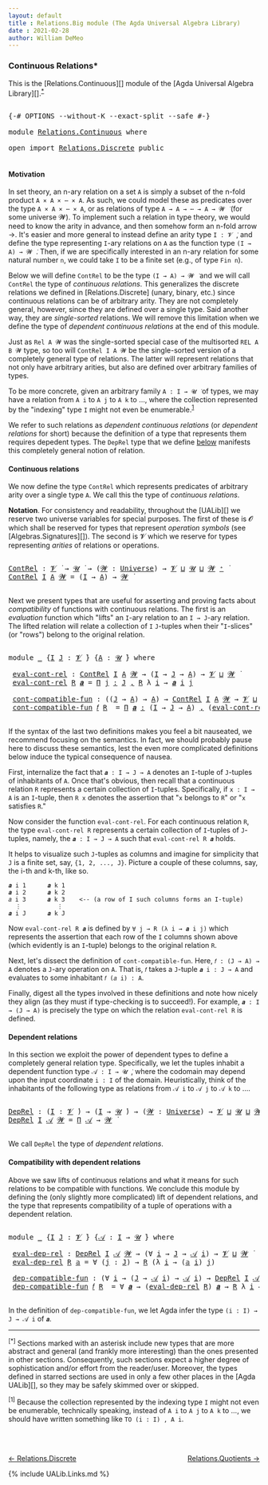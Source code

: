 ```yaml
---
layout: default
title : Relations.Big module (The Agda Universal Algebra Library)
date : 2021-02-28
author: William DeMeo
---
```


### <a id="continuous-relations">Continuous Relations*</a>

This is the [Relations.Continuous][] module of the [Agda Universal Algebra Library][].<sup>[*](Relations.Continuous.html#fn0)</sup>

<pre class="Agda">

<a id="339" class="Symbol">{-#</a> <a id="343" class="Keyword">OPTIONS</a> <a id="351" class="Pragma">--without-K</a> <a id="363" class="Pragma">--exact-split</a> <a id="377" class="Pragma">--safe</a> <a id="384" class="Symbol">#-}</a>

<a id="389" class="Keyword">module</a> <a id="396" href="Relations.Continuous.html" class="Module">Relations.Continuous</a> <a id="417" class="Keyword">where</a>

<a id="424" class="Keyword">open</a> <a id="429" class="Keyword">import</a> <a id="436" href="Relations.Discrete.html" class="Module">Relations.Discrete</a> <a id="455" class="Keyword">public</a>

</pre>

#### <a id="motivation">Motivation</a>
In set theory, an n-ary relation on a set `A` is simply a subset of the n-fold product `A × A × ⋯ × A`.  As such, we could model these as predicates over the type `A × A × ⋯ × A`, or as relations of type `A → A → ⋯ → A → 𝓦 ̇` (for some universe 𝓦).  To implement such a relation in type theory, we would need to know the arity in advance, and then somehow form an n-fold arrow →.  It's easier and more general to instead define an arity type `I : 𝓥 ̇`, and define the type representing `I`-ary relations on `A` as the function type `(I → A) → 𝓦 ̇`.  Then, if we are specifically interested in an n-ary relation for some natural number `n`, we could take `I` to be a finite set (e.g., of type `Fin n`).

Below we will define `ContRel` to be the type `(I → A) → 𝓦 ̇` and we will call `ContRel` the type of *continuous relations*.  This generalizes the discrete relations we defined in [Relations.Discrete] (unary, binary, etc.) since continuous relations can be of arbitrary arity.  They are not completely general, however, since they are defined over a single type. Said another way, they are *single-sorted* relations. We will remove this limitation when we define the type of *dependent continuous relations* at the end of this module.

Just as `Rel A 𝓦` was the single-sorted special case of the multisorted `REL A B 𝓦` type, so too will `ContRel I A 𝓦` be the single-sorted version of a completely general type of relations. The latter will represent relations that not only have arbitrary arities, but also are defined over arbitrary families of types.

To be more concrete, given an arbitrary family `A : I → 𝓤 ̇` of types, we may have a relation from `A i` to `A j` to `A k` to …, where the collection represented by the "indexing" type `I` might not even be enumerable.<sup>[1](Relations.Continuous.html#fn1)</sup>

We refer to such relations as *dependent continuous relations* (or *dependent relations* for short) because the definition of a type that represents them requires depedent types.  The `DepRel` type that we define [below](Relations.Continuous.html#dependent-relations) manifests this completely general notion of relation.

#### <a id="continuous-relations">Continuous relations</a>

We now define the type `ContRel` which represents predicates of arbitrary arity over a single type `A`. We call this the type of *continuous relations*.

**Notation**. For consistency and readability, throughout the [UALib][] we reserve two universe variables for special purposes.  The first of these is 𝓞 which shall be reserved for types that represent *operation symbols* (see [Algebras.Signatures][]). The second is 𝓥 which we reserve for types representing *arities* of relations or operations.

<pre class="Agda">

<a id="ContRel"></a><a id="3237" href="Relations.Continuous.html#3237" class="Function">ContRel</a> <a id="3245" class="Symbol">:</a> <a id="3247" href="Universes.html#262" class="Generalizable">𝓥</a> <a id="3249" href="Universes.html#403" class="Function Operator">̇</a> <a id="3251" class="Symbol">→</a> <a id="3253" href="Universes.html#260" class="Generalizable">𝓤</a> <a id="3255" href="Universes.html#403" class="Function Operator">̇</a> <a id="3257" class="Symbol">→</a> <a id="3259" class="Symbol">(</a><a id="3260" href="Relations.Continuous.html#3260" class="Bound">𝓦</a> <a id="3262" class="Symbol">:</a> <a id="3264" href="Agda.Primitive.html#423" class="Postulate">Universe</a><a id="3272" class="Symbol">)</a> <a id="3274" class="Symbol">→</a> <a id="3276" href="Universes.html#262" class="Generalizable">𝓥</a> <a id="3278" href="Agda.Primitive.html#636" class="Primitive Operator">⊔</a> <a id="3280" href="Universes.html#260" class="Generalizable">𝓤</a> <a id="3282" href="Agda.Primitive.html#636" class="Primitive Operator">⊔</a> <a id="3284" href="Relations.Continuous.html#3260" class="Bound">𝓦</a> <a id="3286" href="Agda.Primitive.html#606" class="Primitive Operator">⁺</a> <a id="3288" href="Universes.html#403" class="Function Operator">̇</a>
<a id="3290" href="Relations.Continuous.html#3237" class="Function">ContRel</a> <a id="3298" href="Relations.Continuous.html#3298" class="Bound">I</a> <a id="3300" href="Relations.Continuous.html#3300" class="Bound">A</a> <a id="3302" href="Relations.Continuous.html#3302" class="Bound">𝓦</a> <a id="3304" class="Symbol">=</a> <a id="3306" class="Symbol">(</a><a id="3307" href="Relations.Continuous.html#3298" class="Bound">I</a> <a id="3309" class="Symbol">→</a> <a id="3311" href="Relations.Continuous.html#3300" class="Bound">A</a><a id="3312" class="Symbol">)</a> <a id="3314" class="Symbol">→</a> <a id="3316" href="Relations.Continuous.html#3302" class="Bound">𝓦</a> <a id="3318" href="Universes.html#403" class="Function Operator">̇</a>

</pre>


<!-- #### <a id="compatibility-with-continuous-relations">Compatibility with continuous relations</a> -->

Next we present types that are useful for asserting and proving facts about *compatibility* of functions with continuous relations.  The first is an *evaluation* function which "lifts" an `I`-ary relation to an `I → J`-ary relation. The lifted relation will relate a collection of `I` `J`-tuples when their "`I`-slices" (or "rows") belong to the original relation.

<pre class="Agda">

<a id="3821" class="Keyword">module</a> <a id="3828" href="Relations.Continuous.html#3828" class="Module">_</a> <a id="3830" class="Symbol">{</a><a id="3831" href="Relations.Continuous.html#3831" class="Bound">I</a> <a id="3833" href="Relations.Continuous.html#3833" class="Bound">J</a> <a id="3835" class="Symbol">:</a> <a id="3837" href="Universes.html#262" class="Generalizable">𝓥</a> <a id="3839" href="Universes.html#403" class="Function Operator">̇</a><a id="3840" class="Symbol">}</a> <a id="3842" class="Symbol">{</a><a id="3843" href="Relations.Continuous.html#3843" class="Bound">A</a> <a id="3845" class="Symbol">:</a> <a id="3847" href="Universes.html#260" class="Generalizable">𝓤</a> <a id="3849" href="Universes.html#403" class="Function Operator">̇</a><a id="3850" class="Symbol">}</a> <a id="3852" class="Keyword">where</a>

 <a id="3860" href="Relations.Continuous.html#3860" class="Function">eval-cont-rel</a> <a id="3874" class="Symbol">:</a> <a id="3876" href="Relations.Continuous.html#3237" class="Function">ContRel</a> <a id="3884" href="Relations.Continuous.html#3831" class="Bound">I</a> <a id="3886" href="Relations.Continuous.html#3843" class="Bound">A</a> <a id="3888" href="Universes.html#264" class="Generalizable">𝓦</a> <a id="3890" class="Symbol">→</a> <a id="3892" class="Symbol">(</a><a id="3893" href="Relations.Continuous.html#3831" class="Bound">I</a> <a id="3895" class="Symbol">→</a> <a id="3897" href="Relations.Continuous.html#3833" class="Bound">J</a> <a id="3899" class="Symbol">→</a> <a id="3901" href="Relations.Continuous.html#3843" class="Bound">A</a><a id="3902" class="Symbol">)</a> <a id="3904" class="Symbol">→</a> <a id="3906" href="Relations.Continuous.html#3837" class="Bound">𝓥</a> <a id="3908" href="Agda.Primitive.html#636" class="Primitive Operator">⊔</a> <a id="3910" href="Universes.html#264" class="Generalizable">𝓦</a> <a id="3912" href="Universes.html#403" class="Function Operator">̇</a>
 <a id="3915" href="Relations.Continuous.html#3860" class="Function">eval-cont-rel</a> <a id="3929" href="Relations.Continuous.html#3929" class="Bound">R</a> <a id="3931" href="Relations.Continuous.html#3931" class="Bound">𝒂</a> <a id="3933" class="Symbol">=</a> <a id="3935" href="MGS-MLTT.html#3635" class="Function">Π</a> <a id="3937" href="Relations.Continuous.html#3937" class="Bound">j</a> <a id="3939" href="MGS-MLTT.html#3635" class="Function">꞉</a> <a id="3941" href="Relations.Continuous.html#3833" class="Bound">J</a> <a id="3943" href="MGS-MLTT.html#3635" class="Function">,</a> <a id="3945" href="Relations.Continuous.html#3929" class="Bound">R</a> <a id="3947" class="Symbol">λ</a> <a id="3949" href="Relations.Continuous.html#3949" class="Bound">i</a> <a id="3951" class="Symbol">→</a> <a id="3953" href="Relations.Continuous.html#3931" class="Bound">𝒂</a> <a id="3955" href="Relations.Continuous.html#3949" class="Bound">i</a> <a id="3957" href="Relations.Continuous.html#3937" class="Bound">j</a>

 <a id="3961" href="Relations.Continuous.html#3961" class="Function">cont-compatible-fun</a> <a id="3981" class="Symbol">:</a> <a id="3983" class="Symbol">((</a><a id="3985" href="Relations.Continuous.html#3833" class="Bound">J</a> <a id="3987" class="Symbol">→</a> <a id="3989" href="Relations.Continuous.html#3843" class="Bound">A</a><a id="3990" class="Symbol">)</a> <a id="3992" class="Symbol">→</a> <a id="3994" href="Relations.Continuous.html#3843" class="Bound">A</a><a id="3995" class="Symbol">)</a> <a id="3997" class="Symbol">→</a> <a id="3999" href="Relations.Continuous.html#3237" class="Function">ContRel</a> <a id="4007" href="Relations.Continuous.html#3831" class="Bound">I</a> <a id="4009" href="Relations.Continuous.html#3843" class="Bound">A</a> <a id="4011" href="Universes.html#264" class="Generalizable">𝓦</a> <a id="4013" class="Symbol">→</a> <a id="4015" href="Relations.Continuous.html#3837" class="Bound">𝓥</a> <a id="4017" href="Agda.Primitive.html#636" class="Primitive Operator">⊔</a> <a id="4019" href="Relations.Continuous.html#3847" class="Bound">𝓤</a> <a id="4021" href="Agda.Primitive.html#636" class="Primitive Operator">⊔</a> <a id="4023" href="Universes.html#264" class="Generalizable">𝓦</a> <a id="4025" href="Universes.html#403" class="Function Operator">̇</a>
 <a id="4028" href="Relations.Continuous.html#3961" class="Function">cont-compatible-fun</a> <a id="4048" href="Relations.Continuous.html#4048" class="Bound">𝑓</a> <a id="4050" href="Relations.Continuous.html#4050" class="Bound">R</a>  <a id="4053" class="Symbol">=</a> <a id="4055" href="MGS-MLTT.html#3635" class="Function">Π</a> <a id="4057" href="Relations.Continuous.html#4057" class="Bound">𝒂</a> <a id="4059" href="MGS-MLTT.html#3635" class="Function">꞉</a> <a id="4061" class="Symbol">(</a><a id="4062" href="Relations.Continuous.html#3831" class="Bound">I</a> <a id="4064" class="Symbol">→</a> <a id="4066" href="Relations.Continuous.html#3833" class="Bound">J</a> <a id="4068" class="Symbol">→</a> <a id="4070" href="Relations.Continuous.html#3843" class="Bound">A</a><a id="4071" class="Symbol">)</a> <a id="4073" href="MGS-MLTT.html#3635" class="Function">,</a> <a id="4075" class="Symbol">(</a><a id="4076" href="Relations.Continuous.html#3860" class="Function">eval-cont-rel</a> <a id="4090" href="Relations.Continuous.html#4050" class="Bound">R</a> <a id="4092" href="Relations.Continuous.html#4057" class="Bound">𝒂</a> <a id="4094" class="Symbol">→</a> <a id="4096" href="Relations.Continuous.html#4050" class="Bound">R</a> <a id="4098" class="Symbol">λ</a> <a id="4100" href="Relations.Continuous.html#4100" class="Bound">i</a> <a id="4102" class="Symbol">→</a> <a id="4104" class="Symbol">(</a><a id="4105" href="Relations.Continuous.html#4048" class="Bound">𝑓</a> <a id="4107" class="Symbol">(</a><a id="4108" href="Relations.Continuous.html#4057" class="Bound">𝒂</a> <a id="4110" href="Relations.Continuous.html#4100" class="Bound">i</a><a id="4111" class="Symbol">)))</a>

</pre>

If the syntax of the last two definitions makes you feel a bit nauseated, we recommend focusing on the semantics. In fact, we should probably pause here to discuss these semantics, lest the even more complicated definitions below induce the typical consequence of nausea.

First, internalize the fact that `𝒂 : I → J → A` denotes an `I`-tuple of `J`-tuples of inhabitants of `A`. Once that's obvious, then recall that a continuous relation `R` represents a certain collection of `I`-tuples. Specifically, if `x : I → A` is an `I`-tuple, then `R x` denotes the assertion that "`x` belongs to `R`" or "`x` satisfies `R`."

Now consider the function `eval-cont-rel`.  For each continuous relation `R`, the type `eval-cont-rel R` represents a certain collection of `I`-tuples of `J`-tuples, namely, the `𝒂 : I → J → A` such that `eval-cont-rel R 𝒂` holds.

It helps to visualize such `J`-tuples as columns and imagine for simplicity that `J` is a finite set, say, `{1, 2, ..., J}`.  Picture a couple of these columns, say, the i-th and k-th, like so.

```
𝒂 i 1      𝒂 k 1
𝒂 i 2      𝒂 k 2
𝑎 i 3      𝒂 k 3    <-- (a row of I such columns forms an I-tuple)
  ⋮          ⋮
𝒂 i J      𝒂 k J
```

Now `eval-cont-rel R 𝒂` is defined by `∀ j → R (λ i → 𝒂 i j)` which represents the assertion that each row of the `I` columns shown above (which evidently is an `I`-tuple) belongs to the original relation `R`.

Next, let's dissect the definition of `cont-compatible-fun`.  Here, `𝑓 : (J → A) → A` denotes a `J`-ary operation on `A`.  That is, `𝑓` takes a `J`-tuple `𝒂 i : J → A` and evaluates to some inhabitant `𝑓 (𝑎 i) : A`.

Finally, digest all the types involved in these definitions and note how nicely they align (as they must if type-checking is to succeed!).  For example, `𝒂 : I → (J → A)` is precisely the type on which the relation `eval-cont-rel R` is defined.


#### <a id="dependent-relations">Dependent relations</a>

In this section we exploit the power of dependent types to define a completely general relation type.  Specifically, we let the tuples inhabit a dependent function type `𝒜 : I → 𝓤 ̇`, where the codomain may depend upon the input coordinate `i : I` of the domain. Heuristically, think of the inhabitants of the following type as relations from `𝒜 i` to `𝒜 j` to `𝒜 k` to ….

<pre class="Agda">

<a id="DepRel"></a><a id="6439" href="Relations.Continuous.html#6439" class="Function">DepRel</a> <a id="6446" class="Symbol">:</a> <a id="6448" class="Symbol">(</a><a id="6449" href="Relations.Continuous.html#6449" class="Bound">I</a> <a id="6451" class="Symbol">:</a> <a id="6453" href="Universes.html#262" class="Generalizable">𝓥</a> <a id="6455" href="Universes.html#403" class="Function Operator">̇</a><a id="6456" class="Symbol">)</a> <a id="6458" class="Symbol">→</a> <a id="6460" class="Symbol">(</a><a id="6461" href="Relations.Continuous.html#6449" class="Bound">I</a> <a id="6463" class="Symbol">→</a> <a id="6465" href="Universes.html#260" class="Generalizable">𝓤</a> <a id="6467" href="Universes.html#403" class="Function Operator">̇</a><a id="6468" class="Symbol">)</a> <a id="6470" class="Symbol">→</a> <a id="6472" class="Symbol">(</a><a id="6473" href="Relations.Continuous.html#6473" class="Bound">𝓦</a> <a id="6475" class="Symbol">:</a> <a id="6477" href="Agda.Primitive.html#423" class="Postulate">Universe</a><a id="6485" class="Symbol">)</a> <a id="6487" class="Symbol">→</a> <a id="6489" href="Universes.html#262" class="Generalizable">𝓥</a> <a id="6491" href="Agda.Primitive.html#636" class="Primitive Operator">⊔</a> <a id="6493" href="Universes.html#260" class="Generalizable">𝓤</a> <a id="6495" href="Agda.Primitive.html#636" class="Primitive Operator">⊔</a> <a id="6497" href="Relations.Continuous.html#6473" class="Bound">𝓦</a> <a id="6499" href="Agda.Primitive.html#606" class="Primitive Operator">⁺</a> <a id="6501" href="Universes.html#403" class="Function Operator">̇</a>
<a id="6503" href="Relations.Continuous.html#6439" class="Function">DepRel</a> <a id="6510" href="Relations.Continuous.html#6510" class="Bound">I</a> <a id="6512" href="Relations.Continuous.html#6512" class="Bound">𝒜</a> <a id="6514" href="Relations.Continuous.html#6514" class="Bound">𝓦</a> <a id="6516" class="Symbol">=</a> <a id="6518" href="MGS-MLTT.html#3562" class="Function">Π</a> <a id="6520" href="Relations.Continuous.html#6512" class="Bound">𝒜</a> <a id="6522" class="Symbol">→</a> <a id="6524" href="Relations.Continuous.html#6514" class="Bound">𝓦</a> <a id="6526" href="Universes.html#403" class="Function Operator">̇</a>

</pre>

We call `DepRel` the type of *dependent relations*.

#### <a id="compatibility-with-dependent-relations">Compatibility with dependent relations</a>

Above we saw lifts of continuous relations and what it means for such relations to be compatible with functions. We conclude this module by defining the (only slightly more complicated) lift of dependent relations, and the type that represents compatibility of a tuple of operations with a dependent relation.

<pre class="Agda">

<a id="7015" class="Keyword">module</a> <a id="7022" href="Relations.Continuous.html#7022" class="Module">_</a> <a id="7024" class="Symbol">{</a><a id="7025" href="Relations.Continuous.html#7025" class="Bound">I</a> <a id="7027" href="Relations.Continuous.html#7027" class="Bound">J</a> <a id="7029" class="Symbol">:</a> <a id="7031" href="Universes.html#262" class="Generalizable">𝓥</a> <a id="7033" href="Universes.html#403" class="Function Operator">̇</a><a id="7034" class="Symbol">}</a> <a id="7036" class="Symbol">{</a><a id="7037" href="Relations.Continuous.html#7037" class="Bound">𝒜</a> <a id="7039" class="Symbol">:</a> <a id="7041" href="Relations.Continuous.html#7025" class="Bound">I</a> <a id="7043" class="Symbol">→</a> <a id="7045" href="Universes.html#260" class="Generalizable">𝓤</a> <a id="7047" href="Universes.html#403" class="Function Operator">̇</a><a id="7048" class="Symbol">}</a> <a id="7050" class="Keyword">where</a>

 <a id="7058" href="Relations.Continuous.html#7058" class="Function">eval-dep-rel</a> <a id="7071" class="Symbol">:</a> <a id="7073" href="Relations.Continuous.html#6439" class="Function">DepRel</a> <a id="7080" href="Relations.Continuous.html#7025" class="Bound">I</a> <a id="7082" href="Relations.Continuous.html#7037" class="Bound">𝒜</a> <a id="7084" href="Universes.html#264" class="Generalizable">𝓦</a> <a id="7086" class="Symbol">→</a> <a id="7088" class="Symbol">(∀</a> <a id="7091" href="Relations.Continuous.html#7091" class="Bound">i</a> <a id="7093" class="Symbol">→</a> <a id="7095" href="Relations.Continuous.html#7027" class="Bound">J</a> <a id="7097" class="Symbol">→</a> <a id="7099" href="Relations.Continuous.html#7037" class="Bound">𝒜</a> <a id="7101" href="Relations.Continuous.html#7091" class="Bound">i</a><a id="7102" class="Symbol">)</a> <a id="7104" class="Symbol">→</a> <a id="7106" href="Relations.Continuous.html#7031" class="Bound">𝓥</a> <a id="7108" href="Agda.Primitive.html#636" class="Primitive Operator">⊔</a> <a id="7110" href="Universes.html#264" class="Generalizable">𝓦</a> <a id="7112" href="Universes.html#403" class="Function Operator">̇</a>
 <a id="7115" href="Relations.Continuous.html#7058" class="Function">eval-dep-rel</a> <a id="7128" href="Relations.Continuous.html#7128" class="Bound">R</a> <a id="7130" href="Relations.Continuous.html#7130" class="Bound">𝕒</a> <a id="7132" class="Symbol">=</a> <a id="7134" class="Symbol">∀</a> <a id="7136" class="Symbol">(</a><a id="7137" href="Relations.Continuous.html#7137" class="Bound">j</a> <a id="7139" class="Symbol">:</a> <a id="7141" href="Relations.Continuous.html#7027" class="Bound">J</a><a id="7142" class="Symbol">)</a> <a id="7144" class="Symbol">→</a> <a id="7146" href="Relations.Continuous.html#7128" class="Bound">R</a> <a id="7148" class="Symbol">(λ</a> <a id="7151" href="Relations.Continuous.html#7151" class="Bound">i</a> <a id="7153" class="Symbol">→</a> <a id="7155" class="Symbol">(</a><a id="7156" href="Relations.Continuous.html#7130" class="Bound">𝕒</a> <a id="7158" href="Relations.Continuous.html#7151" class="Bound">i</a><a id="7159" class="Symbol">)</a> <a id="7161" href="Relations.Continuous.html#7137" class="Bound">j</a><a id="7162" class="Symbol">)</a>

 <a id="7166" href="Relations.Continuous.html#7166" class="Function">dep-compatible-fun</a> <a id="7185" class="Symbol">:</a> <a id="7187" class="Symbol">(∀</a> <a id="7190" href="Relations.Continuous.html#7190" class="Bound">i</a> <a id="7192" class="Symbol">→</a> <a id="7194" class="Symbol">(</a><a id="7195" href="Relations.Continuous.html#7027" class="Bound">J</a> <a id="7197" class="Symbol">→</a> <a id="7199" href="Relations.Continuous.html#7037" class="Bound">𝒜</a> <a id="7201" href="Relations.Continuous.html#7190" class="Bound">i</a><a id="7202" class="Symbol">)</a> <a id="7204" class="Symbol">→</a> <a id="7206" href="Relations.Continuous.html#7037" class="Bound">𝒜</a> <a id="7208" href="Relations.Continuous.html#7190" class="Bound">i</a><a id="7209" class="Symbol">)</a> <a id="7211" class="Symbol">→</a> <a id="7213" href="Relations.Continuous.html#6439" class="Function">DepRel</a> <a id="7220" href="Relations.Continuous.html#7025" class="Bound">I</a> <a id="7222" href="Relations.Continuous.html#7037" class="Bound">𝒜</a> <a id="7224" href="Universes.html#264" class="Generalizable">𝓦</a> <a id="7226" class="Symbol">→</a> <a id="7228" href="Relations.Continuous.html#7031" class="Bound">𝓥</a> <a id="7230" href="Agda.Primitive.html#636" class="Primitive Operator">⊔</a> <a id="7232" href="Relations.Continuous.html#7045" class="Bound">𝓤</a> <a id="7234" href="Agda.Primitive.html#636" class="Primitive Operator">⊔</a> <a id="7236" href="Universes.html#264" class="Generalizable">𝓦</a> <a id="7238" href="Universes.html#403" class="Function Operator">̇</a>
 <a id="7241" href="Relations.Continuous.html#7166" class="Function">dep-compatible-fun</a> <a id="7260" href="Relations.Continuous.html#7260" class="Bound">𝑓</a> <a id="7262" href="Relations.Continuous.html#7262" class="Bound">R</a>  <a id="7265" class="Symbol">=</a> <a id="7267" class="Symbol">∀</a> <a id="7269" href="Relations.Continuous.html#7269" class="Bound">𝒂</a> <a id="7271" class="Symbol">→</a> <a id="7273" class="Symbol">(</a><a id="7274" href="Relations.Continuous.html#7058" class="Function">eval-dep-rel</a> <a id="7287" href="Relations.Continuous.html#7262" class="Bound">R</a><a id="7288" class="Symbol">)</a> <a id="7290" href="Relations.Continuous.html#7269" class="Bound">𝒂</a> <a id="7292" class="Symbol">→</a> <a id="7294" href="Relations.Continuous.html#7262" class="Bound">R</a> <a id="7296" class="Symbol">λ</a> <a id="7298" href="Relations.Continuous.html#7298" class="Bound">i</a> <a id="7300" class="Symbol">→</a> <a id="7302" class="Symbol">(</a><a id="7303" href="Relations.Continuous.html#7260" class="Bound">𝑓</a> <a id="7305" href="Relations.Continuous.html#7298" class="Bound">i</a><a id="7306" class="Symbol">)(</a><a id="7308" href="Relations.Continuous.html#7269" class="Bound">𝒂</a> <a id="7310" href="Relations.Continuous.html#7298" class="Bound">i</a><a id="7311" class="Symbol">)</a>

</pre>

In the definition of `dep-compatible-fun`, we let Agda infer the type `(i : I) → J → 𝒜 i` of `𝒂`.


--------------------------------------

<sup>[*]</sup><span class="footnote" id="fn0"> Sections marked with an asterisk include new types that are more abstract and general (and frankly more interesting) than the ones presented in other sections.  Consequently, such sections expect a higher degree of sophistication and/or effort from the reader/user. Moreover, the types defined in starred sections are used in only a few other places in the [Agda UALib][], so they may be safely skimmed over or skipped.</span>

<sup>[1]</sup><span class="footnote" id="fn1"> Because the collection represented by the indexing type `I` might not even be enumerable, technically speaking, instead of `A i` to `A j` to `A k` to ..., we should have written something like `TO (i : I) , A i`.</span>

<br>
<br>

[← Relations.Discrete](Relations.Discrete.html)
<span style="float:right;">[Relations.Quotients →](Relations.Quotients.html)</span>

{% include UALib.Links.md %}
